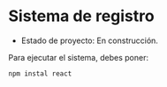 <h1> Sistema de registro </h1>

- Estado de proyecto: En construcción.

Para ejecutar el sistema, debes poner:

```npm instal react```
